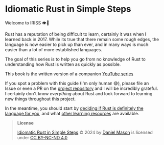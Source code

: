 # Idiomatic Rust in Simple Steps

Welcome to IRISS 👁️🦀

Rust has a reputation of being difficult to learn, certainly it was when I learned back in 2017. While its true that
there remain some rough edges, the language is now easier to pick up than ever, and in many ways is much easier than
a lot of more established languages.

The goal of this series is to help you go from no knowledge of Rust to understanding how Rust is written as quickly as
possible.

This book is the written version of a companion 
[YouTube series](https://www.youtube.com/playlist?list=PLW2L8KbM0O7aRi_Bt4YE1JuW9EdMs0ztR)

If you spot a problem with this guide (I'm only human 😅), please file an Issue or even a PR on the
[project repository](https://github.com/Fios-Quest/idiomatic-rust-in-simple-steps) and I will be incredibly grateful.
I certainly don't know _everything_ about Rust and look forward to learning new things throughout this project.

In the meantime, you should start by [deciding if Rust is definitely the language for you](./introduction/why.md), and
what [other learning resources](./introduction/resources.md) are available.

> **License**
> 
> [Idiomatic Rust in Simple Steps](https://fios-quest.com/idiomatic-rust-in-simple-steps) © 2024 
> by [Daniel Mason](https://danielmason.com) 
> is licensed under [CC BY-NC-ND 4.0](https://creativecommons.org/licenses/by-nc-nd/4.0/)
> <img src="https://mirrors.creativecommons.org/presskit/icons/cc.svg" alt="" style="max-width: 1em;max-height:1em;margin-left: .2em;">
> <img src="https://mirrors.creativecommons.org/presskit/icons/by.svg" alt="" style="max-width: 1em;max-height:1em;margin-left: .2em;">
> <img src="https://mirrors.creativecommons.org/presskit/icons/nc.svg" alt="" style="max-width: 1em;max-height:1em;margin-left: .2em;">
> <img src="https://mirrors.creativecommons.org/presskit/icons/nd.svg" alt="" style="max-width: 1em;max-height:1em;margin-left: .2em;">
